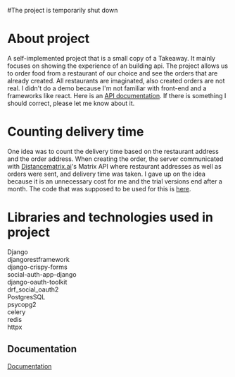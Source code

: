 #The project is temporarily shut down

# About project
A self-implemented project that is a small copy of a Takeaway. It mainly focuses on showing the experience of an building api.
The project allows us to order food from a restaurant of our choice and see the orders that are already created.
All restaurants are imaginated, also created orders are not real.
I didn't do a demo because I'm not familiar with front-end and a frameworks like react.
Here is an [API documentation](https://restaurantapp.mateuszk.site/docs).
If there is something I should correct, please let me know about it.

# Counting delivery time
One idea was to count the delivery time based on the restaurant address and the order address.
When creating the order, the server communicated with [Distancematrix.ai](https://distancematrix.ai/)'s Matrix API
where restaurant addresses as well as orders were sent, and delivery time was taken.
I gave up on the idea because it is an unnecessary cost for me and the trial versions end after a month.
The code that was supposed to be used for this is [here](https://github.com/mateuszklusowski/restaurantapp/tree/main/counting_time_code).

# Libraries and technologies used in project
Django\
djangorestframework\
django-crispy-forms\
social-auth-app-django\
django-oauth-toolkit\
drf_social_oauth2\
PostgresSQL\
psycopg2\
celery\
redis\
httpx
## Documentation

[Documentation](https://restaurantapp.mateuszk.site/docs)
